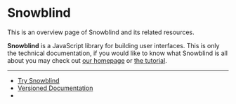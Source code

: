 # Snowblind
This is an overview page of Snowblind and its related resources.

**Snowblind** is a JavaScript library for building user interfaces. This is only the technical documentation, if you would like to know what Snowblind is all about you may check out [our homepage](https://continuum-ai.de/snowblind) or [the tutorial](https://continuum-ai.de/snowblind/tutorial).

----

- [Try Snowblind](https://continuum-ai.de/snowblind/try-snowblind)
- [Versioned Documentation](https://continuum-ai.de/snowblind/docs/versions)
- 